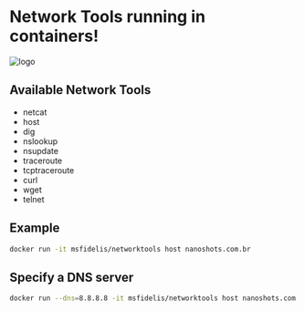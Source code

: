 # Network Tools running in containers!

![logo](.github/logo.png])

## Available Network Tools

* netcat
* host
* dig
* nslookup
* nsupdate
* traceroute
* tcptraceroute
* curl
* wget
* telnet


## Example

```bash
docker run -it msfidelis/networktools host nanoshots.com.br
```

## Specify a DNS server

```bash
docker run --dns=8.8.8.8 -it msfidelis/networktools host nanoshots.com.br
```